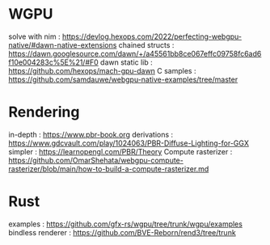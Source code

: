 # WGPU
solve with nim     : https://devlog.hexops.com/2022/perfecting-webgpu-native/#dawn-native-extensions
chained structs    : https://dawn.googlesource.com/dawn/+/a45561bb8ce067effc09758fc6ad6f10e004283c%5E%21/#F0
dawn static lib    : https://github.com/hexops/mach-gpu-dawn
C samples          : https://github.com/samdauwe/webgpu-native-examples/tree/master

# Rendering
in-depth           : https://www.pbr-book.org
derivations        : https://www.gdcvault.com/play/1024063/PBR-Diffuse-Lighting-for-GGX
simpler            : https://learnopengl.com/PBR/Theory
Compute rasterizer : https://github.com/OmarShehata/webgpu-compute-rasterizer/blob/main/how-to-build-a-compute-rasterizer.md

# Rust
examples           : https://github.com/gfx-rs/wgpu/tree/trunk/wgpu/examples
bindless renderer  : https://github.com/BVE-Reborn/rend3/tree/trunk


